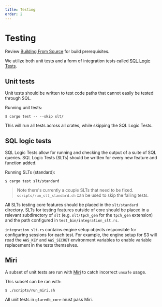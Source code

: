```yaml
---
title: Testing
order: 2
---
```


# Testing

Review [Building From Source](./building.md) for build prerequisites.

We utilize both unit tests and a form of integration tests called [SQL Logic
Tests](https://www.sqlite.org/sqllogictest/doc/trunk/about.wiki).

## Unit tests

Unit tests should be written to test code paths that cannot easily be tested
through SQL.

Running unit tests: 

```shell
$ cargo test -- --skip slt/
```

This will run all tests across all crates, while skipping the SQL Logic Tests.

## SQL logic tests

SQL Logic Tests allow for running and checking the output of a suite of SQL
queries. SQL Logic Tests (SLTs) should be written for every new feature and
function added.

Running SLTs (standard):

```shell
$ cargo test slt/standard
```

> Note there's currently a couple SLTs that need to be fixed.
> `scripts/run_slt_standard.sh` can be used to skip the failing tests.

All SLTs testing core features should be placed in the `slt/standard` directory.
SLTs for testing features outside of core should be placed in a relevant
subdirectory of `slt` (e.g. `slt/tpch_gen` for the `tpch_gen` extension) and the
path configured in `test_bin/integration_slt.rs`.

`integration_slt.rs` contains engine setup objects responsible for configuring
sessions for each test. For example, the engine setup for S3 will read the
`AWS_KEY` and `AWS_SECRET` environment variables to enable variable replacement
in the tests themselves.

## Miri

A subset of unit tests are run with [Miri](https://github.com/rust-lang/miri) to
catch incorrect `unsafe` usage.

This subset can be ran with:

```shell
$ ./scripts/run_miri.sh
```

All unit tests in `glaredb_core` must pass Miri.

<!-- TODO: Wasm and python testing setups -->
